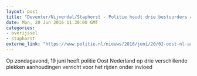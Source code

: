 ```yaml
---
layout: post
title: "Deventer/Nijverdal/Staphorst - Politie houdt drie bestuurders aan voor het rijden onder invloed"
date: Mon, 20 Jun 2016 11:30:00 GMT
categories: 
- overijssel 
- staphorst 
externe_link: "https://www.politie.nl/nieuws/2016/juni/20/02-oost-nl-aanhoudingen-drankrijders.html"
---
```


Op zondagavond, 19 juni heeft politie Oost Nederland op drie verschillende plekken aanhoudingen verricht voor het rijden onder invloed
